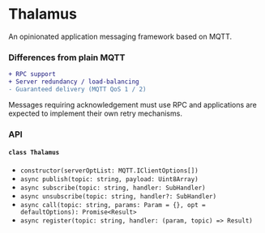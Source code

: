 # Thalamus

An opinionated application messaging framework based on MQTT.

### Differences from plain MQTT

```diff
+ RPC support
+ Server redundancy / load-balancing
- Guaranteed delivery (MQTT QoS 1 / 2)
```

Messages requiring acknowledgement must use RPC and applications are expected to
implement their own retry mechanisms.

### API

#### `class Thalamus`

-   `constructor(serverOptList: MQTT.IClientOptions[])`
-   `async publish(topic: string, payload: Uint8Array)`
-   `async subscribe(topic: string, handler: SubHandler)`
-   `async unsubscribe(topic: string, handler?: SubHandler)`
-   `async call(topic: string, params: Param = {}, opt = defaultOptions): Promise<Result>`
-   `async register(topic: string, handler: (param, topic) => Result)`
